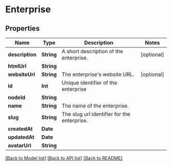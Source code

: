 # Enterprise

## Properties
Name | Type | Description | Notes
------------ | ------------- | ------------- | -------------
**description** | **String** | A short description of the enterprise. | [optional] 
**htmlUrl** | **String** |  | 
**websiteUrl** | **String** | The enterprise&#39;s website URL. | [optional] 
**id** | **Int** | Unique identifier of the enterprise | 
**nodeId** | **String** |  | 
**name** | **String** | The name of the enterprise. | 
**slug** | **String** | The slug url identifier for the enterprise. | 
**createdAt** | **Date** |  | 
**updatedAt** | **Date** |  | 
**avatarUrl** | **String** |  | 

[[Back to Model list]](../README.md#documentation-for-models) [[Back to API list]](../README.md#documentation-for-api-endpoints) [[Back to README]](../README.md)


